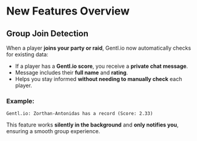 # New Features Overview

## Group Join Detection
When a player **joins your party or raid**, Gentl.io now automatically checks for existing data:
- If a player has a **Gentl.io score**, you receive a **private chat message**.
- Message includes their **full name** and **rating**.
- Helps you stay informed **without needing to manually check** each player.

### Example:
``Gentl.io: Zorthan-Antonidas has a record (Score: 2.33)``

This feature works **silently in the background** and **only notifies you**, ensuring a smooth group experience.